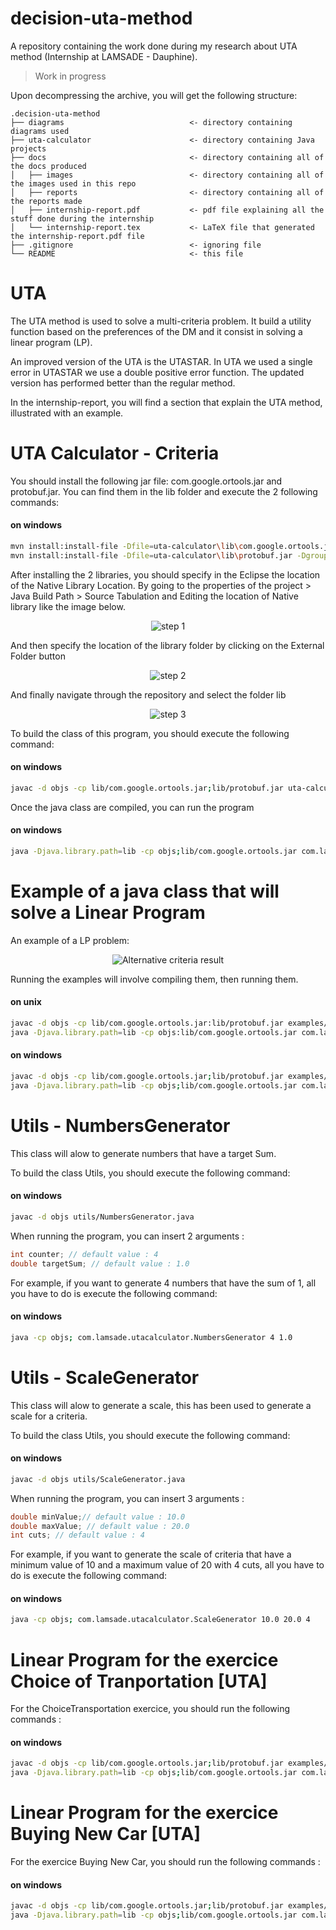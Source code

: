 # decision-uta-method
A repository containing the work done during my research about UTA method (Internship at LAMSADE - Dauphine).
> Work in progress 

Upon decompressing the archive, you will get the following structure:
```
.decision-uta-method
├── diagrams                            <- directory containing diagrams used
├── uta-calculator                      <- directory containing Java projects
├── docs                                <- directory containing all of the docs produced
│   ├── images                          <- directory containing all of the images used in this repo
│   ├── reports                         <- directory containing all of the reports made
│   ├── internship-report.pdf           <- pdf file explaining all the stuff done during the internship
│   └── internship-report.tex           <- LaTeX file that generated the internship-report.pdf file
├── .gitignore                          <- ignoring file
└── README                              <- this file
```

# UTA
The UTA method is used to solve a multi-criteria problem. It build a utility function based on the preferences of the DM and it consist in solving a linear program (LP).

An improved version of the UTA is the UTASTAR. In UTA we used a single error in UTASTAR we use a double positive error function. The updated version has performed better than the regular method. 

In the internship-report, you will find a section that explain the UTA method, illustrated with an example. 

# UTA Calculator - Criteria
You should install the following jar file: com.google.ortools.jar and protobuf.jar. You can find them in the lib folder and execute the 2 following commands: 

#### on windows
```bash
mvn install:install-file -Dfile=uta-calculator\lib\com.google.ortools.jar -DgroupId=com.google.ortools -DartifactId=ortools -Dversion=2015.08 -Dpackaging=jar
mvn install:install-file -Dfile=uta-calculator\lib\protobuf.jar -DgroupId=protobuf -DartifactId=protobuf -Dversion=3.3.0 -Dpackaging=jar
```

After installing the 2 libraries, you should specify in the Eclipse the location of the Native Library Location. By going to the properties of the project > Java Build Path > Source Tabulation and Editing the location of Native library like the image below.
<p align="center">
  <img src="/docs/images/Capture.PNG?raw=true" alt="step 1"/>
</p>
And then specify the location of the library folder by clicking on the External Folder button 
<p align="center">
  <img src="/docs/images/Capture2.PNG?raw=true" alt="step 2"/>
</p>
And finally navigate through the repository and select the folder lib
<p align="center">
  <img src="/docs/images/Capture3.PNG?raw=true" alt="step 3"/>
</p>


To build the class of this program, you should execute the following command: 
#### on windows
```bash
javac -d objs -cp lib/com.google.ortools.jar;lib/protobuf.jar uta-calculator/*.java utils/*.java
```

Once the java class are compiled, you can run the program
#### on windows
```bash
java -Djava.library.path=lib -cp objs;lib/com.google.ortools.jar com.lamsade.utacalculator.Main 
```

# Example of a java class that will solve a Linear Program
An example of a LP problem: 
<p align="center">
  <img src="/docs/images/example-lp.PNG?raw=true" alt="Alternative criteria result"/>
</p>

Running the examples will involve compiling them, then running them. 

#### on unix
```bash
javac -d objs -cp lib/com.google.ortools.jar:lib/protobuf.jar examples/LinearProgramming.java
java -Djava.library.path=lib -cp objs:lib/com.google.ortools.jar com.lamsade.lp.LinearProgramming
```

#### on windows
```bash
javac -d objs -cp lib/com.google.ortools.jar;lib/protobuf.jar examples/LinearProgramming.java
java -Djava.library.path=lib -cp objs;lib/com.google.ortools.jar com.lamsade.lp.LinearProgramming
```



  
# Utils - NumbersGenerator
This class will alow to generate numbers that have a target Sum. 

To build the class Utils, you should execute the following command: 
#### on windows
```bash
javac -d objs utils/NumbersGenerator.java 
```

When running the program, you can insert 2 arguments : 
```java
int counter; // default value : 4 
double targetSum; // default value : 1.0
```

For example, if you want to generate 4 numbers that have the sum of 1, all you have to do is execute the following command: 
#### on windows
```bash
java -cp objs; com.lamsade.utacalculator.NumbersGenerator 4 1.0  
```

# Utils - ScaleGenerator
This class will alow to generate a scale, this has been used to generate a scale for a criteria. 

To build the class Utils, you should execute the following command: 
#### on windows
```bash
javac -d objs utils/ScaleGenerator.java 
```

When running the program, you can insert 3 arguments : 
```java
double minValue;// default value : 10.0
double maxValue; // default value : 20.0 
int cuts; // default value : 4
```

For example, if you want to generate the scale of criteria that have a minimum value of 10 and a maximum value of 20 with 4 cuts, all you have to do is execute the following command: 
#### on windows
```bash
java -cp objs; com.lamsade.utacalculator.ScaleGenerator 10.0 20.0 4  
```

# Linear Program for the exercice Choice of Tranportation [UTA]
For the ChoiceTransportation exercice, you should run the following commands : 

#### on windows
```bash
javac -d objs -cp lib/com.google.ortools.jar;lib/protobuf.jar examples/ChoiceTransportation.java
java -Djava.library.path=lib -cp objs;lib/com.google.ortools.jar com.lamsade.lp.ChoiceTransportation
```

# Linear Program for the exercice Buying New Car [UTA]
For the exercice Buying New Car, you should run the following commands : 

#### on windows
```bash
javac -d objs -cp lib/com.google.ortools.jar;lib/protobuf.jar examples/BuyingNewCar.java
java -Djava.library.path=lib -cp objs;lib/com.google.ortools.jar com.lamsade.lp.BuyingNewCar
```